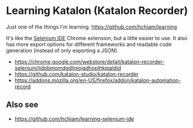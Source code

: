 # Learning Katalon (Katalon Recorder)

Just one of the things I'm learning. <https://github.com/hchiam/learning>

It's like the [Selenium IDE](https://github.com/hchiam/learning-selenium-ide) Chrome extension, but a little easier to use. It also has more export options for different frameworks and readable code generation (instead of only exporting a JSON).

- <https://chrome.google.com/webstore/detail/katalon-recorder-selenium/ljdobmomdgdljniojadhoplhkpialdid>
- <https://github.com/katalon-studio/katalon-recorder>
- <https://addons.mozilla.org/en-US/firefox/addon/katalon-automation-record>

## Also see

- <https://github.com/hchiam/learning-selenium-ide>

